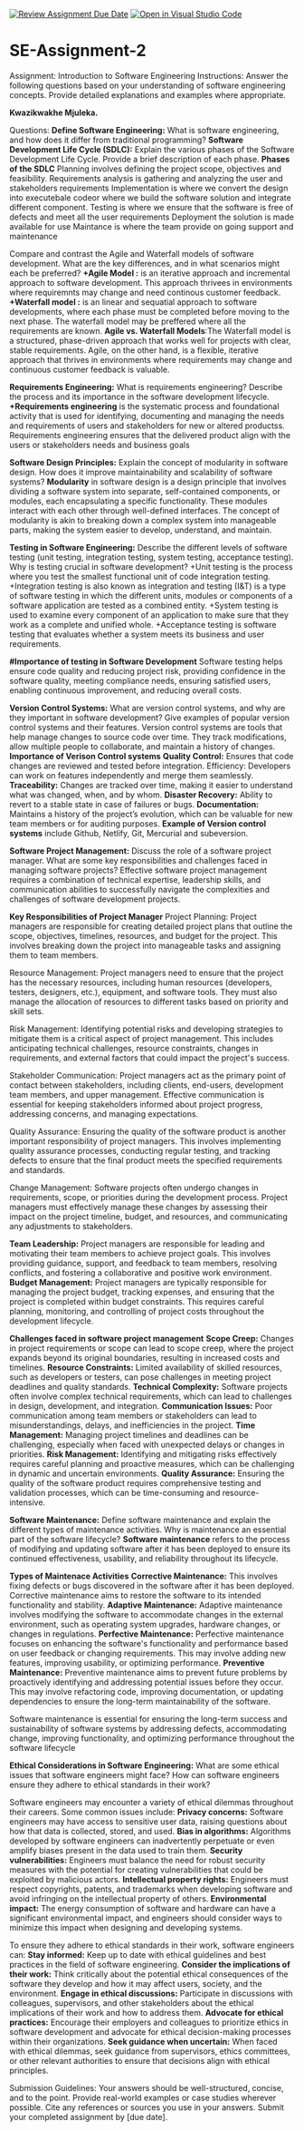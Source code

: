 [![Review Assignment Due Date](https://classroom.github.com/assets/deadline-readme-button-24ddc0f5d75046c5622901739e7c5dd533143b0c8e959d652212380cedb1ea36.svg)](https://classroom.github.com/a/-ucQIGTc)
[![Open in Visual Studio Code](https://classroom.github.com/assets/open-in-vscode-718a45dd9cf7e7f842a935f5ebbe5719a5e09af4491e668f4dbf3b35d5cca122.svg)](https://classroom.github.com/online_ide?assignment_repo_id=15181229&assignment_repo_type=AssignmentRepo)
# SE-Assignment-2
Assignment: Introduction to Software Engineering
Instructions:
Answer the following questions based on your understanding of software engineering concepts. Provide detailed explanations and examples where appropriate.

**Kwazikwakhe Mjuleka.**

Questions:
**Define Software Engineering:** 
What is software engineering, and how does it differ from traditional programming?
**Software Development Life Cycle (SDLC):**
Explain the various phases of the Software Development Life Cycle. Provide a brief description of each phase.
**Phases of the SDLC**
Planning involves defining the project scope, objectives and feasibility.
Requirements analysis is gathering and analyzing the user and stakeholders requirements
Implementation is where we convert the design into executebale codeor where we build the software solution and integrate different component.
Testing is where we ensure that the software is free of defects and meet all the user requirements
Deployment the solution is made available for use 
Maintance is where the team provide on going support and maintenance

Compare and contrast the Agile and Waterfall models of software development. What are the key differences, and in what scenarios might each be preferred?
**+Agile Model :** is an iterative approach and incremental approach to software development. This approach thrivees in environments where requiremnts may change and need continous customer feedback.
**+Waterfall model :** is an linear and sequatial approach to software developments, where each phase must be completed before moving to the next phase. The waterfall model may be preffered where all the requirements are known.
**Agile vs. Waterfall Models**:The Waterfall model is a structured, phase-driven approach that works well for projects with clear, stable requirements. Agile, on the other hand, is a flexible, iterative approach that thrives in environments where requirements may change and continuous customer feedback is valuable.


**Requirements Engineering:**
What is requirements engineering? Describe the process and its importance in the software development lifecycle.
**+Requirements engineering** is the systematic process and foundational activity that is used for identifying, documenting and managing the needs and requirements of users and stakeholders for new or altered productss. Requirements engineering ensures that the delivered product align with the users or stakeholders needs and business goals

**Software Design Principles:**
Explain the concept of modularity in software design. How does it improve maintainability and scalability of software systems?
**Modularity** in software design is a design principle that involves dividing a software system into separate, self-contained components, or modules, each encapsulating a specific functionality. These modules interact with each other through well-defined interfaces. The concept of modularity is akin to breaking down a complex system into manageable parts, making the system easier to develop, understand, and maintain.

**Testing in Software Engineering:**
Describe the different levels of software testing (unit testing, integration testing, system testing, acceptance testing). Why is testing crucial in software development?
+Unit testing is the process where you test the smallest functional unit of code
integration testing.
+Integration testing is also known as integration and testing (I&T) is a type of software testing in which the different units, modules or components of a software application are tested as a combined entity.
+System testing is used to examine every component of an application to make sure that they work as a complete and unified whole.
+Acceptance testing is software testing that evaluates whether a system meets its business and user requirements.

**#Importance of testing in Software Development**
Software testing helps ensure code quality and reducing project risk, providing confidence in the software quality, meeting compliance needs, ensuring satisfied users, enabling continuous improvement, and reducing overall costs.


**Version Control Systems:**
What are version control systems, and why are they important in software development? Give examples of popular version control systems and their features.
Version control systems are tools that help manage changes to source code over time. They track modifications, allow multiple people to collaborate, and maintain a history of changes.
**Importance of Verison Control systems**
**Quality Control:** Ensures that code changes are reviewed and tested before integration.
Efficiency: Developers can work on features independently and merge them seamlessly.
**Traceability:** Changes are tracked over time, making it easier to understand what was changed, when, and by whom.
**Disaster Recovery:** Ability to revert to a stable state in case of failures or bugs.
**Documentation:** Maintains a history of the project’s evolution, which can be valuable for new team members or for auditing purposes.
**Example of Version control systems** include Github, Netlify, Git, Mercurial and subeversion.

**Software Project Management:**
Discuss the role of a software project manager. What are some key responsibilities and challenges faced in managing software projects?
Effective software project management requires a combination of technical expertise, leadership skills, and communication abilities to successfully navigate the complexities and challenges of software development projects.

**Key Responsibilities of Project Manager**
Project Planning: Project managers are responsible for creating detailed project plans that outline the scope, objectives, timelines, resources, and budget for the project. This involves breaking down the project into manageable tasks and assigning them to team members.

Resource Management: Project managers need to ensure that the project has the necessary resources, including human resources (developers, testers, designers, etc.), equipment, and software tools. They must also manage the allocation of resources to different tasks based on priority and skill sets.

Risk Management: Identifying potential risks and developing strategies to mitigate them is a critical aspect of project management. This includes anticipating technical challenges, resource constraints, changes in requirements, and external factors that could impact the project's success.

Stakeholder Communication: Project managers act as the primary point of contact between stakeholders, including clients, end-users, development team members, and upper management. Effective communication is essential for keeping stakeholders informed about project progress, addressing concerns, and managing expectations.

Quality Assurance: Ensuring the quality of the software product is another important responsibility of project managers. This involves implementing quality assurance processes, conducting regular testing, and tracking defects to ensure that the final product meets the specified requirements and standards.

Change Management: Software projects often undergo changes in requirements, scope, or priorities during the development process. Project managers must effectively manage these changes by assessing their impact on the project timeline, budget, and resources, and communicating any adjustments to stakeholders.

**Team Leadership:** Project managers are responsible for leading and motivating their team members to achieve project goals. This involves providing guidance, support, and feedback to team members, resolving conflicts, and fostering a collaborative and positive work environment.
**Budget Management:** Project managers are typically responsible for managing the project budget, tracking expenses, and ensuring that the project is completed within budget constraints. This requires careful planning, monitoring, and controlling of project costs throughout the development lifecycle.

**Challenges faced in software project management**
**Scope Creep:** Changes in project requirements or scope can lead to scope creep, where the project expands beyond its original boundaries, resulting in increased costs and timelines.
**Resource Constraints:** Limited availability of skilled resources, such as developers or testers, can pose challenges in meeting project deadlines and quality standards.
**Technical Complexity:** Software projects often involve complex technical requirements, which can lead to challenges in design, development, and integration.
**Communication Issues:** Poor communication among team members or stakeholders can lead to misunderstandings, delays, and inefficiencies in the project.
**Time Management:** Managing project timelines and deadlines can be challenging, especially when faced with unexpected delays or changes in priorities.
**Risk Management:** Identifying and mitigating risks effectively requires careful planning and proactive measures, which can be challenging in dynamic and uncertain environments.
**Quality Assurance:** Ensuring the quality of the software product requires comprehensive testing and validation processes, which can be time-consuming and resource-intensive. 


**Software Maintenance:**
Define software maintenance and explain the different types of maintenance activities. Why is maintenance an essential part of the software lifecycle?
**Software maintenance** refers to the process of modifying and updating software after it has been deployed to ensure its continued effectiveness, usability, and reliability throughout its lifecycle.

**Types of Maintenace Activities**
**Corrective Maintenance:** This involves fixing defects or bugs discovered in the software after it has been deployed. Corrective maintenance aims to restore the software to its intended functionality and stability.
**Adaptive Maintenance:** Adaptive maintenance involves modifying the software to accommodate changes in the external environment, such as operating system upgrades, hardware changes, or changes in regulations.
**Perfective Maintenance:** Perfective maintenance focuses on enhancing the software's functionality and performance based on user feedback or changing requirements. This may involve adding new features, improving usability, or optimizing performance.
**Preventive Maintenance:** Preventive maintenance aims to prevent future problems by proactively identifying and addressing potential issues before they occur. This may involve refactoring code, improving documentation, or updating dependencies to ensure the long-term maintainability of the software.

Software maintenance is essential for ensuring the long-term success and sustainability of software systems by addressing defects, accommodating change, improving functionality, and optimizing performance throughout the software lifecycle


**Ethical Considerations in Software Engineering:**
What are some ethical issues that software engineers might face? How can software engineers ensure they adhere to ethical standards in their work?

Software engineers may encounter a variety of ethical dilemmas throughout their careers. Some common issues include:
**Privacy concerns:** Software engineers may have access to sensitive user data, raising questions about how that data is collected, stored, and used.
**Bias in algorithms:** Algorithms developed by software engineers can inadvertently perpetuate or even amplify biases present in the data used to train them.
**Security vulnerabilities:** Engineers must balance the need for robust security measures with the potential for creating vulnerabilities that could be exploited by malicious actors.
**Intellectual property rights:** Engineers must respect copyrights, patents, and trademarks when developing software and avoid infringing on the intellectual property of others.
**Environmental impact:** The energy consumption of software and hardware can have a significant environmental impact, and engineers should consider ways to minimize this impact when designing and developing systems.

To ensure they adhere to ethical standards in their work, software engineers can:
**Stay informed:** Keep up to date with ethical guidelines and best practices in the field of software engineering.
**Consider the implications of their work:** Think critically about the potential ethical consequences of the software they develop and how it may affect users, society, and the environment.
**Engage in ethical discussions:** Participate in discussions with colleagues, supervisors, and other stakeholders about the ethical implications of their work and how to address them.
**Advocate for ethical practices:** Encourage their employers and colleagues to prioritize ethics in software development and advocate for ethical decision-making processes within their organizations.
**Seek guidance when uncertain:** When faced with ethical dilemmas, seek guidance from supervisors, ethics committees, or other relevant authorities to ensure that decisions align with ethical principles.


Submission Guidelines:
Your answers should be well-structured, concise, and to the point.
Provide real-world examples or case studies wherever possible.
Cite any references or sources you use in your answers.
Submit your completed assignment by [due date].
